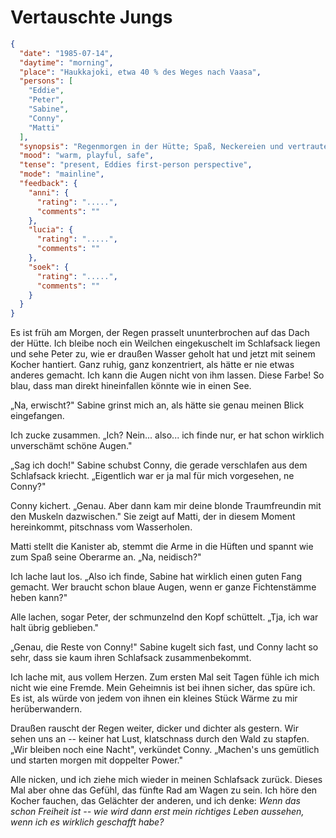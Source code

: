# Vertauschte Jungs

```json
{
  "date": "1985-07-14",
  "daytime": "morning",
  "place": "Haukkajoki, etwa 40 % des Weges nach Vaasa",
  "persons": [
    "Eddie",
    "Peter",
    "Sabine",
    "Conny",
    "Matti"
  ],
  "synopsis": "Regenmorgen in der Hütte; Spaß, Neckereien und vertraute Stimmung geben Eddie erstmals das Gefühl dazuzugehören.",
  "mood": "warm, playful, safe",
  "tense": "present, Eddies first-person perspective",
  "mode": "mainline",
  "feedback": {
    "anni": {
      "rating": ".....",
      "comments": ""
    },
    "lucia": {
      "rating": ".....",
      "comments": ""
    },
    "soek": {
      "rating": ".....",
      "comments": ""
    }
  }
}
```

Es ist früh am Morgen, der Regen prasselt ununterbrochen auf das Dach der Hütte.
Ich bleibe noch ein Weilchen eingekuschelt im Schlafsack liegen und sehe Peter
zu, wie er draußen Wasser geholt hat und jetzt mit seinem Kocher hantiert. Ganz
ruhig, ganz konzentriert, als hätte er nie etwas anderes gemacht. Ich kann die
Augen nicht von ihm lassen. Diese Farbe! So blau, dass man direkt hineinfallen
könnte wie in einen See.

„Na, erwischt?" Sabine grinst mich an, als hätte sie genau meinen Blick
eingefangen.

Ich zucke zusammen. „Ich? Nein... also... ich finde nur, er hat schon wirklich
unverschämt schöne Augen."

„Sag ich doch!" Sabine schubst Conny, die gerade verschlafen aus dem Schlafsack
kriecht. „Eigentlich war er ja mal für mich vorgesehen, ne Conny?"

Conny kichert. „Genau. Aber dann kam mir deine blonde Traumfreundin mit den
Muskeln dazwischen." Sie zeigt auf Matti, der in diesem Moment hereinkommt,
pitschnass vom Wasserholen.

Matti stellt die Kanister ab, stemmt die Arme in die Hüften und spannt wie zum
Spaß seine Oberarme an. „Na, neidisch?"

Ich lache laut los. „Also ich finde, Sabine hat wirklich einen guten Fang
gemacht. Wer braucht schon blaue Augen, wenn er ganze Fichtenstämme heben kann?"

Alle lachen, sogar Peter, der schmunzelnd den Kopf schüttelt. „Tja, ich war halt
übrig geblieben."

„Genau, die Reste von Conny!" Sabine kugelt sich fast, und Conny lacht so sehr,
dass sie kaum ihren Schlafsack zusammenbekommt.

Ich lache mit, aus vollem Herzen. Zum ersten Mal seit Tagen fühle ich mich nicht
wie eine Fremde. Mein Geheimnis ist bei ihnen sicher, das spüre ich. Es ist, als
würde von jedem von ihnen ein kleines Stück Wärme zu mir herüberwandern.

Draußen rauscht der Regen weiter, dicker und dichter als gestern. Wir sehen uns
an -- keiner hat Lust, klatschnass durch den Wald zu stapfen. „Wir bleiben noch
eine Nacht", verkündet Conny. „Machen's uns gemütlich und starten morgen mit
doppelter Power."

Alle nicken, und ich ziehe mich wieder in meinen Schlafsack zurück. Dieses Mal
aber ohne das Gefühl, das fünfte Rad am Wagen zu sein. Ich höre den Kocher
fauchen, das Gelächter der anderen, und ich denke: *Wenn das schon Freiheit ist
-- wie wird dann erst mein richtiges Leben aussehen, wenn ich es wirklich
geschafft habe?*
